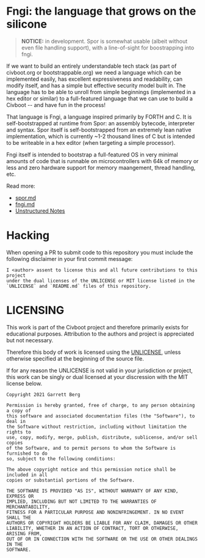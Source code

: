 # Fngi: the language that grows on the silicone

> **NOTICE:** in development. Spor is somewhat usable (albeit without even file
> handling support), with a line-of-sight for boostrapping into fngi.

If we want to build an entirely understandable tech stack (as part of
civboot.org or bootstrappable.org) we need a language which can be
implemented easily, has excellent expressiveness and readability, can
modify itself, and has a simple but effective security model built in. The
language has to be able to unroll from simple beginnings (implemented in a hex
editor or similar) to a full-featured language that we can use to build a
Civboot -- and have fun in the process!

That language is Fngi, a language inspired primarily by FORTH and C. It is
self-bootstrapped at runtime from Spor: an assembly bytecode, interpreter and
syntax. Spor itself is self-bootstrapped from an extremely lean native
implementation, which is currently ~1-2 thousand lines of C but is intended to
be writeable in a hex editor (when targeting a simple processor).

Fngi itself is intended to bootstrap a full-featured OS in very minimal amounts
of code that is runnable on microcontrollers with 64k of memory or less and zero
hardware support for memory maangement, thread handling, etc.

Read more:
* [spor.md](./spor.md)
* [fngi.md](./fngi.md)
* [Unstructured Notes](./notes/)

# Hacking

When opening a PR to submit code to this repository you must include the
following disclaimer in your first commit message:

```
I <author> assent to license this and all future contributions to this project
under the dual licenses of the UNLICENSE or MIT license listed in the
`UNLICENSE` and `README.md` files of this repository.
```

# LICENSING

This work is part of the Civboot project and therefore primarily exists for
educational purposes. Attribution to the authors and project is appreciated but
not necessary.

Therefore this body of work is licensed using the [UNLICENSE](./UNLICENSE),
unless otherwise specified at the beginning of the source file.

If for any reason the UNLICENSE is not valid in your jurisdiction or project,
this work can be singly or dual licensed at your discression with the MIT
license below.

```
Copyright 2021 Garrett Berg

Permission is hereby granted, free of charge, to any person obtaining a copy of
this software and associated documentation files (the "Software"), to deal in
the Software without restriction, including without limitation the rights to
use, copy, modify, merge, publish, distribute, sublicense, and/or sell copies
of the Software, and to permit persons to whom the Software is furnished to do
so, subject to the following conditions:

The above copyright notice and this permission notice shall be included in all
copies or substantial portions of the Software.

THE SOFTWARE IS PROVIDED "AS IS", WITHOUT WARRANTY OF ANY KIND, EXPRESS OR
IMPLIED, INCLUDING BUT NOT LIMITED TO THE WARRANTIES OF MERCHANTABILITY,
FITNESS FOR A PARTICULAR PURPOSE AND NONINFRINGEMENT. IN NO EVENT SHALL THE
AUTHORS OR COPYRIGHT HOLDERS BE LIABLE FOR ANY CLAIM, DAMAGES OR OTHER
LIABILITY, WHETHER IN AN ACTION OF CONTRACT, TORT OR OTHERWISE, ARISING FROM,
OUT OF OR IN CONNECTION WITH THE SOFTWARE OR THE USE OR OTHER DEALINGS IN THE
SOFTWARE.
```
